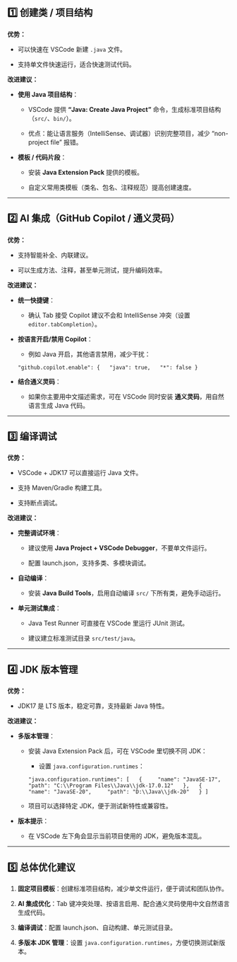 ## **1️⃣ 创建类 / 项目结构**

**优势：**

- 可以快速在 VSCode 新建 `.java` 文件。
    
- 支持单文件快速运行，适合快速测试代码。
    

**改进建议：**

- **使用 Java 项目结构**：
    
    - VSCode 提供 **“Java: Create Java Project”** 命令，生成标准项目结构（`src/`、`bin/`）。
        
    - 优点：能让语言服务（IntelliSense、调试器）识别完整项目，减少 “non-project file” 报错。
        
- **模板 / 代码片段**：
    
    - 安装 **Java Extension Pack** 提供的模板。
        
    - 自定义常用类模板（类名、包名、注释规范）提高创建速度。
        

---

## **2️⃣ AI 集成（GitHub Copilot / 通义灵码）**

**优势：**

- 支持智能补全、内联建议。
    
- 可以生成方法、注释，甚至单元测试，提升编码效率。
    

**改进建议：**

- **统一快捷键**：
    
    - 确认 Tab 接受 Copilot 建议不会和 IntelliSense 冲突（设置 `editor.tabCompletion`）。
        
- **按语言开启/禁用 Copilot**：
    
    - 例如 Java 开启，其他语言禁用，减少干扰：
        
    
    `"github.copilot.enable": {   "java": true,   "*": false }`
    
- **结合通义灵码**：
    
    - 如果你主要用中文描述需求，可在 VSCode 同时安装 **通义灵码**，用自然语言生成 Java 代码。
        

---

## **3️⃣ 编译调试**

**优势：**

- VSCode + JDK17 可以直接运行 Java 文件。
    
- 支持 Maven/Gradle 构建工具。
    
- 支持断点调试。
    

**改进建议：**

- **完整调试环境**：
    
    - 建议使用 **Java Project + VSCode Debugger**，不要单文件运行。
        
    - 配置 launch.json，支持多类、多模块调试。
        
- **自动编译**：
    
    - 安装 **Java Build Tools**，启用自动编译 `src/` 下所有类，避免手动运行。
        
- **单元测试集成**：
    
    - Java Test Runner 可直接在 VSCode 里运行 JUnit 测试。
        
    - 建议建立标准测试目录 `src/test/java`。
        

---

## **4️⃣ JDK 版本管理**

**优势：**

- JDK17 是 LTS 版本，稳定可靠，支持最新 Java 特性。
    

**改进建议：**

- **多版本管理**：
    
    - 安装 Java Extension Pack 后，可在 VSCode 里切换不同 JDK：
        
        - 设置 `java.configuration.runtimes`：
            
        
        `"java.configuration.runtimes": [   {     "name": "JavaSE-17",     "path": "C:\\Program Files\\Java\\jdk-17.0.12"   },   {     "name": "JavaSE-20",     "path": "D:\\Java\\jdk-20"   } ]`
        
    - 项目可以选择特定 JDK，便于测试新特性或兼容性。
        
- **版本提示**：
    
    - 在 VSCode 左下角会显示当前项目使用的 JDK，避免版本混乱。
        

---

## **5️⃣ 总体优化建议**

1. **固定项目模板**：创建标准项目结构，减少单文件运行，便于调试和团队协作。
    
2. **AI 集成优化**：Tab 键冲突处理、按语言启用、配合通义灵码使用中文自然语言生成代码。
    
3. **编译调试**：配置 launch.json、自动构建、单元测试目录。
    
4. **多版本 JDK 管理**：设置 `java.configuration.runtimes`，方便切换测试新版本。